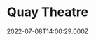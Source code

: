 ---
date: 2022-07-08T14:00:29.000Z
title: Quay Theatre
latitude: 52.034213461887305
longitude: 0.7280010761386039
category: checkin
---